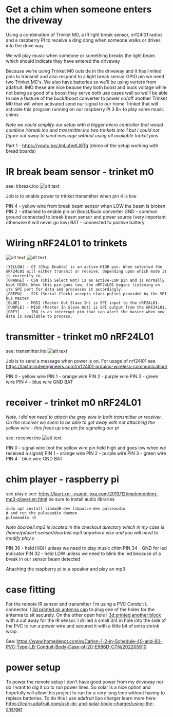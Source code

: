 # Get a chim when someone enters the driveway

Using a combination of Trinket M0, a IR light break sensor, nrf24l01 radios and a raspberry PI to receive a ding dong when someone walks or drives into the drive way


We will play music when someone or something breaks the light beam which should indicate they have entered the driveway


Because we're using Trinket M0 outside in the driveway and it has limited pins to transmit and also respond to a 
light break sensor GPIO pin we need two Trinket M0's.   We also have batteries so we'll be using verters from adafruit.
IMO these are nice beause they both boost and buck voltage while not being as good of a boost they serve both use cases
well so we'll be able to use a feature of the buck/boost converter to power on/off another Trinket M0 that will when activated
send our signal to our home Trinket that will activate this program running on our raspberry PI 3 B+ to play some music chims

*Note we could simplify our setup with a bigger micro controller that would combine irbreak.ino and transmitter.ino two trinkets into 1 but I could not figure out away to send message without using all available trinket pins*

Part 1 - https://youtu.be/JmLufwKJ6Tg (demo of the setup working with bread boards)

# IR break beam sensor - trinket m0 
see: irbreak.ino
![alt text](https://github.com/taf2/alert-sensor/blob/master/images/ir-break-beam.jpg?raw=true)

Job is to enable power to trinket transmitter when pin 4 is low

PIN 4 - yellow wire from break beam sensor when LOW the beam is broken
PIN 2 - attached to enable pin on Boost/Buck converter
GND   - common ground connected to break beam sensor and power source (very important otherwise it will never go low)
BAT   - connected to postive battery

# Wiring nRF24L01 to trinkets
![alt text](https://github.com/taf2/alert-sensor/blob/master/images/Pinout-nRF24L01-PA-LNA-External-Antenna-Wireless-Transceiver-Module.png?raw=true)
![alt text](https://github.com/taf2/alert-sensor/blob/master/images/nrf24l01-wiring.jpg?raw=true)

```
[YELLOW] - CE (Chip Enable) is an active-HIGH pin. When selected the nRF24L01 will either transmit or receive, depending upon which mode it is currently in.
[ORANGE] - CSN (Chip Select Not) is an active-LOW pin and is normally kept HIGH. When this pin goes low, the nRF24L01 begins listening on its SPI port for data and processes it accordingly.
[GREEN]  - SCK (Serial Clock) accepts clock pulses provided by the SPI bus Master.
[BLUE]   - MOSI (Master Out Slave In) is SPI input to the nRF24L01.
[PURPLE] - MISO (Master In Slave Out) is SPI output from the nRF24L01.
[GREY]   - IRQ is an interrupt pin that can alert the master when new data is available to process.
```

# transmitter - trinket m0 nRF24L01

see: transmitter.ino
![alt text](https://github.com/taf2/alert-sensor/blob/master/images/transmitter.jpg?raw=true)

Job is to send a message when power is on.  For usage of nrf24l01 see https://lastminuteengineers.com/nrf24l01-arduino-wireless-communication/

PIN 0 - yellow wire
PIN 1 - orange wire
PIN 2 - purple wire
PIN 3 - green wire
PIN 4 - blue wire
GND
BAT

# receiver - trinket m0 nRF24L01
*Note, i did not need to attach the grey wire in both transmitter or receiver.   On the receiver we seem to be able to get away with not attaching the yellow wire - this frees up one pin for signaling our pi*

see: receiver.ino
![alt text](https://github.com/taf2/alert-sensor/blob/master/images/receiver.jpg?raw=true)

PIN 0 - signal wire (not the yellow wire pin held high and goes low when we received a signal)
PIN 1 - orange wire
PIN 2 - purple wire
PIN 3 - green wire
PIN 4 - blue wire
GND
BAT

# chim player - raspberry pi

see play.c
see: https://lauri.xn--vsandi-pxa.com/2013/12/implementing-mp3-player.en.html
be sure to install audio libraries
```
sudo apt install libmad0-dev libpulse-dev pulseaudio
# and run the pulseaudio daemon
pulseaudio -D
```
*Note doorbell.mp3 is located in the checkout directory which in my case is /home/pi/alert-sensor/doorbell.mp3 anywhere else and you will need to modify play.c*

PIN 36 - held HIGH unless we need to play music chim
PIN 34 - GND for led indicator
PIN 32 - held LOW unless we need to blink the led because of a break in our sensor beam detected


Attaching the raspberry pi to a speaker and play an mp3

# case fitting
For the remote IR sensor and transmitter I'm using a PVC Conduit  L connector.   I [3d printed an antenna cap](parts/antenna-fitting.stl) to plug one of the 
holes for the antenna to sit securely.   On the other open hole I [3d printed another block](parts/ir-sensor-mount.stl) with a cut away for the IR sensor.
I drilled a small 3/4 in hole into the side of the PVC to run a power wire and secured it with a little bit of extra shrink wrap.

See: https://www.homedepot.com/p/Carlon-1-2-in-Schedule-40-and-80-PVC-Type-LB-Conduit-Body-Case-of-20-E986D-CTN/202205910

# power setup

To power the remote setup I don't have good power from my driveway nor do I want to dig it up to run power lines. So solar is a 
nice option and hopefully will allow this project to run for a very long time without having to replace batteries.  To do this
I use adafruit lipo charger learn more here: https://learn.adafruit.com/usb-dc-and-solar-lipoly-charger/using-the-charger
